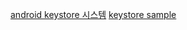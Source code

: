 



[android keystore 시스템](https://developer.android.com/training/articles/keystore?hl=ko#추가-코드-샘플)
[keystore sample](https://github.com/android/security-samples)